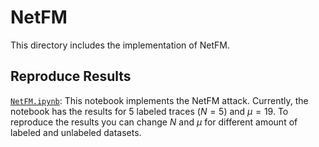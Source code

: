 # NetFM

This directory includes the implementation of NetFM. 

## Reproduce Results

[`NetFM.ipynb`](./NetFM.ipynb): This notebook implements the NetFM attack. Currently, the notebook has the results for 5 labeled traces ($N=5$) and $\mu = 19$. 
To reproduce the results you can change $N$ and $\mu$ for different amount of labeled and unlabeled datasets. 